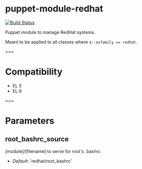 puppet-module-redhat
===

[![Build Status](
https://api.travis-ci.org/ghoneycutt/puppet-module-redhat.png?branch=master)](https://travis-ci.org/ghoneycutt/puppet-module-redhat)

Puppet module to manage RedHat systems.

Meant to be applied to all classes where `$::osfamily == redhat`.

===

# Compatibility

  * EL 5
  * EL 6

===

# Parameters

root_bashrc_source
------------------
[module]/[filename] to serve for root's .bashrc

- *Default*: 'redhat/root_bashrc'

